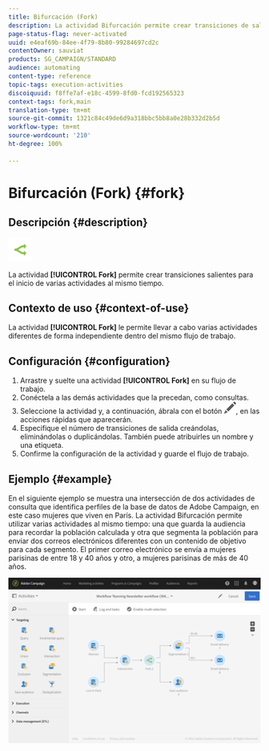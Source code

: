 ```yaml
---
title: Bifurcación (Fork)
description: La actividad Bifurcación permite crear transiciones de salida para el inicio de varias actividades al mismo tiempo.
page-status-flag: never-activated
uuid: e4eaf69b-84ee-4f79-8b80-99284697cd2c
contentOwner: sauviat
products: SG_CAMPAIGN/STANDARD
audience: automating
content-type: reference
topic-tags: execution-activities
discoiquuid: f8ffe7af-e18c-4599-8fd0-fcd192565323
context-tags: fork,main
translation-type: tm+mt
source-git-commit: 1321c84c49de6d9a318bbc5bb8a0e28b332d2b5d
workflow-type: tm+mt
source-wordcount: '210'
ht-degree: 100%

---
```



# Bifurcación (Fork) {#fork}

## Descripción {#description}

![](assets/fork.png)

La actividad **[!UICONTROL Fork]** permite crear transiciones salientes para el inicio de varias actividades al mismo tiempo.

## Contexto de uso {#context-of-use}

La actividad **[!UICONTROL Fork]** le permite llevar a cabo varias actividades diferentes de forma independiente dentro del mismo flujo de trabajo.

## Configuración {#configuration}

1. Arrastre y suelte una actividad **[!UICONTROL Fork]** en su flujo de trabajo.
1. Conéctela a las demás actividades que la precedan, como consultas.
1. Seleccione la actividad y, a continuación, ábrala con el botón ![](assets/edit_darkgrey-24px.png), en las acciones rápidas que aparecerán.
1. Especifique el número de transiciones de salida creándolas, eliminándolas o duplicándolas. También puede atribuirles un nombre y una etiqueta.
1. Confirme la configuración de la actividad y guarde el flujo de trabajo.

## Ejemplo {#example}

En el siguiente ejemplo se muestra una intersección de dos actividades de consulta que identifica perfiles de la base de datos de Adobe Campaign, en este caso mujeres que viven en París. La actividad Bifurcación permite utilizar varias actividades al mismo tiempo: una que guarda la audiencia para recordar la población calculada y otra que segmenta la población para enviar dos correos electrónicos diferentes con un contenido de objetivo para cada segmento. El primer correo electrónico se envía a mujeres parisinas de entre 18 y 40 años y otro, a mujeres parisinas de más de 40 años.

![](assets/wkf_fork_example.png)

